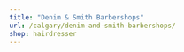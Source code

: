 ```yaml
---
title: "Denim & Smith Barbershops"
url: /calgary/denim-and-smith-barbershops/
shop: hairdresser
---
```

